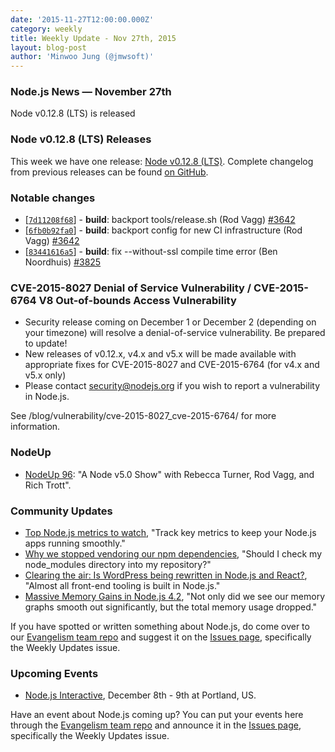 ```yaml
---
date: '2015-11-27T12:00:00.000Z'
category: weekly
title: Weekly Update - Nov 27th, 2015
layout: blog-post
author: 'Minwoo Jung (@jmwsoft)'
---
```


### Node.js News — November 27th

Node v0.12.8 (LTS) is released

### Node v0.12.8 (LTS) Releases

This week we have one release: [Node v0.12.8 (LTS)](/blog/release/v0.12.8/). Complete changelog from previous releases can be found [on GitHub](https://github.com/nodejs/node/blob/main/CHANGELOG.md).

### Notable changes

- [[`7d11208f68`](https://github.com/nodejs/node/commit/7d11208f68)] - **build**: backport tools/release.sh (Rod Vagg) [#3642](https://github.com/nodejs/node/pull/3642)
- [[`6fb0b92fa0`](https://github.com/nodejs/node/commit/6fb0b92fa0)] - **build**: backport config for new CI infrastructure (Rod Vagg) [#3642](https://github.com/nodejs/node/pull/3642)
- [[`83441616a5`](https://github.com/nodejs/node/commit/83441616a5)] - **build**: fix --without-ssl compile time error (Ben Noordhuis) [#3825](https://github.com/nodejs/node/pull/3825)

### CVE-2015-8027 Denial of Service Vulnerability / CVE-2015-6764 V8 Out-of-bounds Access Vulnerability

- Security release coming on December 1 or December 2 (depending on your timezone) will resolve a denial-of-service vulnerability. Be prepared to update!
- New releases of v0.12.x, v4.x and v5.x will be made available with appropriate fixes for CVE-2015-8027 and CVE-2015-6764 (for v4.x and v5.x only)
- Please contact security@nodejs.org if you wish to report a vulnerability in Node.js.

See /blog/vulnerability/cve-2015-8027_cve-2015-6764/ for more information.

### NodeUp

- [NodeUp 96](http://nodeup.com/ninetysix): "A Node v5.0 Show" with Rebecca Turner, Rod Vagg, and Rich Trott".

### Community Updates

- [Top Node.js metrics to watch](https://www.oreilly.com/ideas/top-nodejs-metrics-to-watch), "Track key metrics to keep your Node.js apps running smoothly."
- [Why we stopped vendoring our npm dependencies](http://blog.bithound.io/why-we-stopped-vendoring-our-npm-dependencies/), "Should I check my node_modules directory into my repository?"
- [Clearing the air: Is WordPress being rewritten in Node.js and React?](http://wesbos.com/wordpress-calypso-react/), "Almost all front-end tooling is built in Node.js."
- [Massive Memory Gains in Node.js 4.2](http://goldfirestudios.com/blog/140/Massive-Memory-Gains-in-Node.js-4.2), "Not only did we see our memory graphs smooth out significantly, but the total memory usage dropped."

If you have spotted or written something about Node.js, do come over to our [Evangelism team repo](https://github.com/nodejs/evangelism) and suggest it on the [Issues page](https://github.com/nodejs/evangelism/issues), specifically the Weekly Updates issue.

### Upcoming Events

- [Node.js Interactive](http://events.linuxfoundation.org/events/node-interactive), December 8th - 9th at Portland, US.

Have an event about Node.js coming up? You can put your events here through the [Evangelism team repo](https://github.com/nodejs/evangelism) and announce it in the [Issues page](https://github.com/nodejs/evangelism/issues), specifically the Weekly Updates issue.
